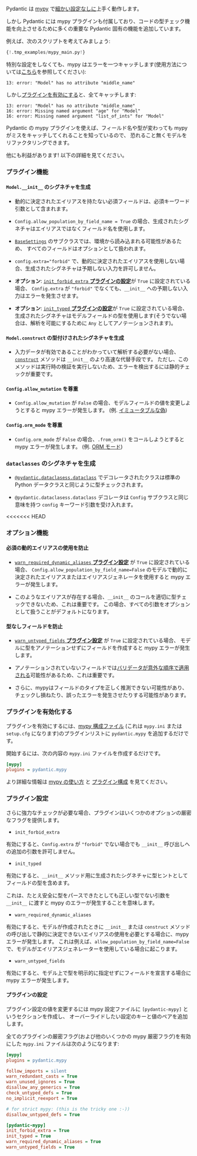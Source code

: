 <!--
Pydantic works well with [mypy](http://mypy-lang.org/) right [out of the box](usage/mypy.md).
-->
Pydantic は [mypy](http://mypy-lang.org/) で[細かい設定なしに](usage/mypy.md)上手く動作します。

<!--
However, Pydantic also ships with a mypy plugin that adds a number of important pydantic-specific
features to mypy that improve its ability to type-check your code.
-->
しかし Pydantic には mypy プラグインも付属しており、コードの型チェック機能を向上させるために多くの重要な Pydantic 固有の機能を追加しています。

<!--
For example, consider the following script:
-->
例えば、次のスクリプトを考えてみましょう:

```py
{!.tmp_examples/mypy_main.py!}
```

<!--
Without any special configuration, mypy catches one of the errors (see [here](usage/mypy.md) for usage instructions):
-->
特別な設定をしなくても、mypy はエラーを一つキャッチします(使用方法については[こちら](usage/mypy.md)を参照してください):

```
13: error: "Model" has no attribute "middle_name"
```

<!--
But [with the plugin enabled](#enabling-the-plugin), it catches both:
-->
しかし[プラグインを有効にする](#enabling-the-plugin)と、全てキャッチします:

```
13: error: "Model" has no attribute "middle_name"
16: error: Missing named argument "age" for "Model"
16: error: Missing named argument "list_of_ints" for "Model"
```

<!--
With the pydantic mypy plugin, you can fearlessly refactor your models knowing mypy will catch any mistakes
if your field names or types change.
-->
Pydantic の mypy プラグインを使えば、フィールド名や型が変わっても mypy がミスをキャッチしてくれることを知っているので、
恐れること無くモデルをリファクタリングできます。

<!--
There are other benefits too! See below for more details.
-->
他にも利益があります! 以下の詳細を見てください。

<!--
### Plugin Capabilities
-->
### プラグイン機能

<!--
#### Generate a signature for `Model.__init__`
-->
#### `Model.__init__` のシグネチャを生成

<!--
* Any required fields that don't have dynamically-determined aliases will be included as required
  keyword arguments.
-->
* 動的に決定されたエイリアスを持たない必須フィールドは、必須キーワード引数として含まれます。

<!--
* If `Config.allow_population_by_field_name=True`, the generated signature will use the field names,
  rather than aliases.
-->
* `Config.allow_population_by_field_name = True` の場合、生成されたシグネチャはエイリアスではなくフィールド名を使用します。

<!--
* For subclasses of [`BaseSettings`](usage/settings.md), all fields are treated as optional since they may be
  read from the environment.
-->
* [`BaseSettings`](usage/settings.md) のサブクラスでは、環境から読み込まれる可能性があるため、
  すべてのフィールドはオプションとして扱われます。

<!--
* If `Config.extra="forbid"` and you don't make use of dynamically-determined aliases, the generated signature
  will not allow unexpected inputs.
-->
* `config.extra="forbid"` で、動的に決定されたエイリアスを使用しない場合、生成されたシグネチャは予期しない入力を許可しません。

<!--
* **Optional:** If the [`init_forbid_extra` **plugin setting**](#plugin-settings) is set to `True`, unexpected inputs to
  `__init__` will raise errors even if `Config.extra` is not `"forbid"`.
-->
* **オプション**: [`init_forbid_extra` **プラグインの設定**](#plugin-settings)が `True` に設定されている場合、
  `Config.extra` が `"forbid"` でなくても、`__init__` への予期しない入力はエラーを発生させます。

<!--
* **Optional:** If the [`init_typed` **plugin setting**](#plugin-settings) is set to `True`, the generated signature
  will use the types of the model fields (otherwise they will be annotated as `Any` to allow parsing).
-->
* **オプション**: [`init_typed` **プラグインの設定**](#plugin-settings)が `True` に設定されている場合、
  生成されたシグネチャはモデルフィールドの型を使用します(そうでない場合は、解析を可能にするために `Any` としてアノテーションされます)。

<!--
#### Generate a typed signature for `Model.construct`
-->
#### `Model.construct` の型付けされたシグネチャを生成

<!--
* The [`construct`](usage/models.md#creating-models-without-validation) method is a faster alternative to `__init__`
  when input data is known to be valid and does not need to be parsed. But because this method performs no runtime
  validation, static checking is important to detect errors.
-->
* 入力データが有効であることがわかっていて解析する必要がない場合、[`construct`](usage/models.md#creating-models-without-validation) メソッドは `__init__` のより高速な代替手段です。
  ただし、このメソッドは実行時の検証を実行しないため、エラーを検出するには静的チェックが重要です。

<!--
#### Respect `Config.allow_mutation`
-->
#### `Config.allow_mutation` を尊重

<!--
* If `Config.allow_mutation` is `False`, you'll get a mypy error if you try to change
  the value of a model field; cf. [faux immutability](usage/models.md#faux-immutability).
-->
* `Config.allow_mutation` が `False` の場合、モデルフィールドの値を変更しようとすると mypy エラーが発生します。
  (例. [イミュータブルな偽](usage/models.md#faux-immutability))

<!--
#### Respect `Config.orm_mode`
-->
#### `Config.orm_mode` を尊重

<!--
* If `Config.orm_mode` is `False`, you'll get a mypy error if you try to call `.from_orm()`;
  cf. [ORM mode](usage/models.md#orm-mode-aka-arbitrary-class-instances)
-->
* `Config.orm_mode` が `False` の場合、`.from_orm()` をコールしようとすると mypy エラーが発生します。
  (例. [ORM モード](usage/models.md#orm-mode-aka-arbitrary-class-instances))

<!--
#### Generate a signature for `dataclasses`
-->
### `dataclasses` のシグネチャを生成

<!--
* classes decorated with [`@pydantic.dataclasess.dataclass`](usage/dataclasses.md) are type checked the same as standard python dataclasses
-->
* [`@pydantic.dataclasess.dataclass`](usage/dataclasses.md) でデコレータされたクラスは標準の Python データクラスと同じように型チェックされます。

<!--
* The `@pydantic.dataclasess.dataclass` decorator accepts a `config` keyword argument which has the same meaning as [the `Config` sub-class](usage/model_config.md).
-->
* `@pydantic.dataclasess.dataclass` デコレータは `Config` サブクラスと同じ意味を持つ `config` キーワード引数を受け入れます。

<<<<<<< HEAD
<!--
### Optional Capabilites:
-->
### オプション機能

<!--
=======
### Optional Capabilities:
>>>>>>> 8ccc5708f120f65582cf9238592c6004efffc32d
#### Prevent the use of required dynamic aliases
-->
#### 必須の動的エイリアスの使用を防止

<!--
* If the [`warn_required_dynamic_aliases` **plugin setting**](#plugin-settings) is set to `True`, you'll get a mypy
  error any time you use a dynamically-determined alias or alias generator on a model with
  `Config.allow_population_by_field_name=False`.
-->
* [`warn_required_dynamic_aliases` **プラグイン設定**](#plugin-settings) が `True` に設定されている場合、
  `Config.allow_population_by_field_name=False` のモデルで動的に決定されたエイリアスまたはエイリアスジェネレータを使用すると mypy エラーが発生します。

<!--
* This is important because if such aliases are present, mypy cannot properly type check calls to `__init__`.
  In this case, it will default to treating all arguments as optional.
-->
* このようなエイリアスが存在する場合、`__init__` のコールを適切に型チェックできないため、これは重要です。
  この場合、すべての引数をオプションとして扱うことがデフォルトになります。

<!--
#### Prevent the use of untyped fields
-->
#### 型なしフィールドを防止

<!--
* If the [`warn_untyped_fields` **plugin setting**](#plugin-settings) is set to `True`, you'll get a mypy error
  any time you create a field on a model without annotating its type.
-->
* [`warn_untyped_fields` **プラグイン設定**](#plugin-settings) が `True` に設定されている場合、
  モデルに型をアノテーションせずにフィールドを作成すると mypy エラーが発生します。

<!--
* This is important because non-annotated fields may result in
  [**validators being applied in a surprising order**](usage/models.md#field-ordering).
-->
* アノテーションされていないフィールドでは[バリデータが意外な順序で適用される](usage/models.md#field-ordering)可能性があるため、これは重要です。

<!--
* In addition, mypy may not be able to correctly infer the type of the field, and may miss
  checks or raise spurious errors.
-->
* さらに、mypyはフィールドのタイプを正しく推測できない可能性があり、
  チェックし損ねたり、誤ったエラーを発生させたりする可能性があります。

<!--
### Enabling the Plugin
-->
### プラグインを有効化する

<!--
To enable the plugin, just add `pydantic.mypy` to the list of plugins in your
[mypy config file](https://mypy.readthedocs.io/en/latest/config_file.html)
(this could be `mypy.ini` or `setup.cfg`).
-->
プラグインを有効にするには、[mypy 構成ファイル](https://mypy.readthedocs.io/en/latest/config_file.html)
(これは `mypy.ini` または `setup.cfg` になります)のプラグインリストに `pydantic.mypy` を追加するだけです。

<!--
To get started, all you need to do is create a `mypy.ini` file with following contents:
-->
開始するには、次の内容の `mypy.ini` ファイルを作成するだけです。

```ini
[mypy]
plugins = pydantic.mypy
```

<!--
See the [mypy usage](usage/mypy.md) and [plugin configuration](#configuring-the-plugin) docs for more details.
-->
より詳細な情報は [mypy の使い方](usage/mypy.md) と [プラグイン構成](#configuring-the-plugin) を見てください。

<!--
### Plugin Settings
-->
### プラグイン設定

<!--
The plugin offers a few optional strictness flags if you want even stronger checks:
-->
さらに強力なチェックが必要な場合、プラグインはいくつかのオプションの厳密なフラグを提供します。

* `init_forbid_extra`
<!--
    If enabled, disallow extra arguments to the `__init__` call even when `Config.extra` is not `"forbid"`.
-->
有効にすると、`Config.extra` が ` "forbid" ` でない場合でも `__init__` 呼び出しへの追加の引数を許可しません。

* `init_typed`
<!--
    If enabled, include the field types as type hints in the generated signature for the `__init__` method.
-->
有効にすると、`__init__` メソッド用に生成されたシグネチャに型ヒントとしてフィールドの型を含めます。

<!--
    This means that you'll get mypy errors if you pass an argument that is not already the right type to
    `__init__`, even if parsing could safely convert the type.
-->
これは、たとえ安全に型をパースできたとしても正しい型でない引数を `__init__` に渡すと mypy のエラーが発生することを意味します。

* `warn_required_dynamic_aliases`
<!--
    If enabled, raise a mypy error whenever a model is created for which
    calls to its `__init__` or `construct` methods require the use of aliases that cannot be statically determined.
    This is the case, for example, if `allow_population_by_field_name=False` and the model uses an alias generator.
-->
有効にすると、モデルが作成されたときに `__init__` または `construct` メソッドの呼び出しで静的に決定できないエイリアスの使用を必要とする場合に、mypy エラーが発生します。
これは例えば、`allow_population_by_field_name=False` で、モデルがエイリアスジェネレーターを使用している場合に起こります。

* `warn_untyped_fields`
<!--
    If enabled, raise a mypy error whenever a field is declared on a model without explicitly specifying its type.
-->
有効にすると、モデル上で型を明示的に指定せずにフィールドを宣言する場合に mypy エラーが発生します。

<!--
#### Configuring the Plugin
-->
#### プラグインの設定

<!--
To change the values of the plugin settings, create a section in your mypy config file called `[pydantic-mypy]`,
and add any key-value pairs for settings you want to override.
-->
プラグイン設定の値を変更するには mypy 設定ファイルに `[pydantic-mypy]` というセクションを作成し、
オーバーライドしたい設定のキーと値のペアを追加します。

<!--
A `mypy.ini` file with all plugin strictness flags enabled (and some other mypy strictness flags, too) might look like:
-->
全てのプラグインの厳密フラグ(および他のいくつかの mypy 厳密フラグ)を有効にした `mypy.ini` ファイルは次のようになります:

```ini
[mypy]
plugins = pydantic.mypy

follow_imports = silent
warn_redundant_casts = True
warn_unused_ignores = True
disallow_any_generics = True
check_untyped_defs = True
no_implicit_reexport = True

# for strict mypy: (this is the tricky one :-))
disallow_untyped_defs = True

[pydantic-mypy]
init_forbid_extra = True
init_typed = True
warn_required_dynamic_aliases = True
warn_untyped_fields = True
```
